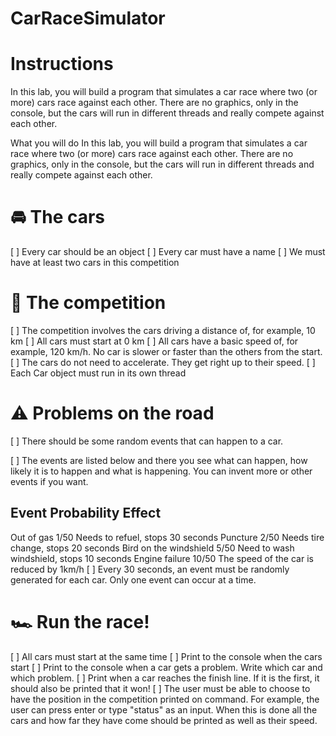 # CarRaceSimulator
# Instructions
In this lab, you will build a program that simulates a car race where two (or more) cars race against each other. There are no graphics, only in the console, but the cars will run in different threads and really compete against each other.

What you will do
In this lab, you will build a program that simulates a car race where two (or more) cars race against each other. There are no graphics, only in the console, but the cars will run in different threads and really compete against each other.

# 🚘 The cars

[ ] Every car should be an object
[ ] Every car must have a name
[ ] We must have at least two cars in this competition
# 🏁 The competition

[ ] The competition involves the cars driving a distance of, for example, 10 km
[ ] All cars must start at 0 km
[ ] All cars have a basic speed of, for example, 120 km/h. No car is slower or faster than the others from the start.
[ ] The cars do not need to accelerate. They get right up to their speed.
[ ] Each Car object must run in its own thread
# ⚠️ Problems on the road

[ ] There should be some random events that can happen to a car.

[ ] The events are listed below and there you see what can happen, how likely it is to happen and what is happening. You can invent more or other events if you want.

## Event	Probability	Effect
Out of gas	1/50	Needs to refuel, stops 30 seconds
Puncture	2/50	Needs tire change, stops 20 seconds
Bird on the windshield	5/50	Need to wash windshield, stops 10 seconds
Engine failure	10/50	The speed of the car is reduced by 1km/h
[ ] Every 30 seconds, an event must be randomly generated for each car. Only one event can occur at a time.

# 🏎️ Run the race!

[ ] All cars must start at the same time
[ ] Print to the console when the cars start
[ ] Print to the console when a car gets a problem. Write which car and which problem.
[ ] Print when a car reaches the finish line. If it is the first, it should also be printed that it won!
[ ] The user must be able to choose to have the position in the competition printed on command. For example, the user can press enter or type "status" as an input. When this is done all the cars and how far they have come should be printed as well as their speed.
